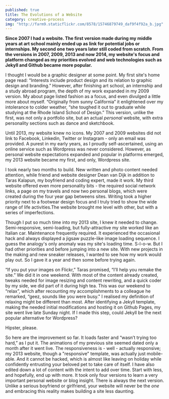 ```yaml
---
published: true
title: The Evolutions of a Website
category: creative-process
img: "http://farm9.staticflickr.com/8578/15746879749_daf9f4f92a_b.jpg"
---
```


**Since 2007 I had a website. The first version made during my middle years at art school mainly ended up as link for potential jobs or internships. My second one two years later still coded from scratch. From the versions in 2007, 2009, 2013 and now 2014, my website's focus and platform changed as my priorities evolved and web technologies such as Jekyll and Github became more popular.**

I thought I would be a graphic designer at some point. My first site's home page read: “Interests include product design and its relation to graphic design and branding.” However, after finishing art school, an internship and a study abroad program, the depth of my work expanded in my 2009 version. My about page listed fashion as a focus, and even divulged a little more about myself. “Originally from sunny California” it enlightened over my intolerance to colder weather, “she toughed it out to graduate while studying at the Rhode Island School of Design.” This version, unlike the first, was not only a portfolio site, but an actual *personal* website, with extra personality sections such as dance and sketchbook.

Until 2013, my website knew no icons. My 2007 and 2009 websites did not link to Facebook, Linkedin, Twitter or Instagram - only an email was provided. A purest in my early years, as I proudly self-ascertained, using an online service such as Wordpress was never considered. However, as personal website expectations expanded and popular in platforms emerged, my 2013 website became my first, and only, Wordpress site.

I took nearly two months to build. New written and photo content needed attention, while friend and website designer Dean van Dijk in addition to Taras Kalapun, my boyfriend and coding expert, made it work. My third website offered even more personality bits - the required social network links, a page on my travels and now two personal blogs, which were created during the four year gap betweens sites. Writing took a higher priority next to a footwear design focus and I truly tried to show the wide range of life activities.The website brought me level with other, but with a series of imperfections.

Though I put so much time into my 2013 site, I knew it needed to change. Semi-responsive, semi-loading, but fully-attractive my site worked like an Italian car. Maintenance frequently required. It experienced the occasional hack and always displayed a jigsaw puzzle-like image loading sequence. I guess the analogy's only anomaly was my site's loading time. S-l-o-w. But I had other priorities and before jumping into a new site. With new projects in the making and new sneaker releases, I wanted to see how my work would play out. So I gave it a year and then some before trying again.

“If you put your images on Flickr,” Taras promised, “I’ll help you remake the site.” We did it in one weekend. With most of the content already created, tweaks needed for image resizing and content rewriting, and a quick coder by my side, we did part of it during high tea. This was our weekend to “relax”, which after recounting my accomplishments to a colleague he remarked, “geez, sounds like you were busy." I realised my definition of relaxing might be different than most. After identifying a Jekyll template, making the needed initial modifications and hosting it on Github Pages, my site went live late Sunday night. If I made this step, could Jekyll be the next popular alternative for Wordpress?

Hipster, please.

So here are the improvement so far. It loads faster and “wasn’t trying too hard,” as I put it. The animations of my previous site seemed dated only a month after it went live. The responsiveness is - well - actually responsive; my 2013 website, though a "responsive" template, was actually just mobile-able. And it cannot be hacked, which is almost like leaving on holiday while confidently entrusting your beloved pet to take care of itself. I have also edited down a lot of content with the intent to add over time. Start with less, and hopefully, end up with more. It took only four versions to learn a very important personal website or blog insight. There is always the next version. Unlike a serious boyfriend or girlfriend, your website will never be the *one* and embracing this reality makes building a site less daunting.
